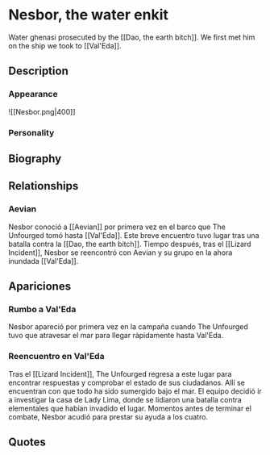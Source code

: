# Nesbor, the water enkit
Water ghenasi prosecuted by the [[Dao, the earth bitch]]. We first met him on the ship we took to [[Val'Eda]]. 
## Description

### Appearance
![[Nesbor.png|400]]
### Personality
## Biography
## Relationships
### Aevian
Nesbor conoció a [[Aevian]] por primera vez en el barco que The Unfourged tomó hasta [[Val'Eda]]. Este breve encuentro tuvo lugar tras una batalla contra la [[Dao, the earth bitch]]. 
Tiempo después, tras el [[Lizard Incident]], Nesbor se reencontró con Aevian y su grupo en la ahora inundada [[Val'Eda]].
## Apariciones
### Rumbo a Val'Eda
Nesbor apareció por primera vez en la campaña cuando The Unfourged tuvo que atravesar el mar para llegar rápidamente hasta Val'Eda. 
### Reencuentro en Val'Eda
Tras el [[Lizard Incident]], The Unfourged regresa a este lugar para encontrar respuestas y comprobar el estado de sus ciudadanos. Allí se encuentran con que todo ha sido sumergido bajo el mar. El equipo decidió ir a investigar la casa de Lady Lima, donde se lidiaron una batalla contra elementales que habían invadido el lugar. Momentos antes de terminar el combate, Nesbor acudió para prestar su ayuda a los cuatro.  
## Quotes